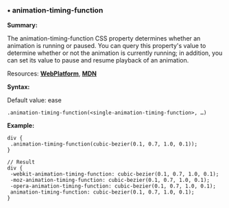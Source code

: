 ### <a name="animation-timing-function"></a> &#8226; animation-timing-function
**Summary:**

The animation-timing-function CSS property determines whether an animation is running or paused. You can query this property's value to determine whether or not the animation is currently running; in addition, you can set its value to pause and resume playback of an animation.

Resources: **[WebPlatform](http://docs.webplatform.org/wiki/css/properties/animation-timing-function)**, **[MDN](https://developer.mozilla.org/en-US/docs/Web/CSS/animation-timing-function)**

**Syntax:**

Default value: ease

    .animation-timing-function(<single-animation-timing-function>, …)
  
**Example:**

    div {
     .animation-timing-function(cubic-bezier(0.1, 0.7, 1.0, 0.1));
    }
    
    // Result
    div {
     -webkit-animation-timing-function: cubic-bezier(0.1, 0.7, 1.0, 0.1);
     -moz-animation-timing-function: cubic-bezier(0.1, 0.7, 1.0, 0.1);
     -opera-animation-timing-function: cubic-bezier(0.1, 0.7, 1.0, 0.1);
     animation-timing-function: cubic-bezier(0.1, 0.7, 1.0, 0.1);
    } 


